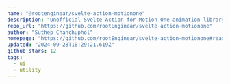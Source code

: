 ```yaml
---
name: "@rootenginear/svelte-action-motionone"
description: "Unofficial Svelte Action for Motion One animation library"
repo_url: "https://github.com/rootEnginear/svelte-action-motionone"
author: "Suthep Chanchuphol"
homepage: "https://github.com/rootEnginear/svelte-action-motionone#readme"
updated: "2024-09-28T18:29:21.619Z"
github_stars: 12
tags: 
  - ui
  - utility
---
```

